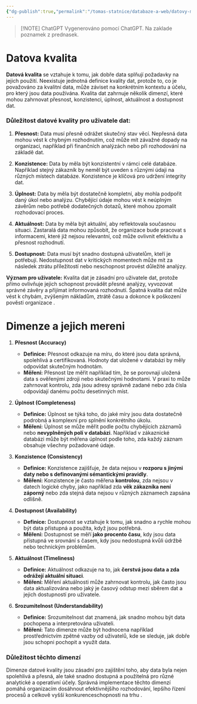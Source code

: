 ```yaml
---
{"dg-publish":true,"permalink":"/tomas-statnice/databaze-a-web/datovy-management/procesy-zprcovani-dat/kvalita-dat-dimenze-pro-mereni/","tags":["tomas","datovy_management","databaze_a_web"],"noteIcon":""}
---
```


> [!NOTE] ChatGPT
> Vygenerováno pomocí ChatGPT. Na zaklade poznamek z prednasek.

# Datova kvalita
**Datová kvalita** se vztahuje k tomu, jak dobře data splňují požadavky na jejich použití. Neexistuje jednotná definice kvality dat, protože to, co je považováno za kvalitní data, může záviset na konkrétním kontextu a účelu, pro který jsou data používána. Kvalita dat zahrnuje několik dimenzí, které mohou zahrnovat přesnost, konzistenci, úplnost, aktuálnost a dostupnost dat.

### **Důležitost datové kvality pro uživatele dat:**

1. **Přesnost:** Data musí přesně odrážet skutečný stav věcí. Nepřesná data mohou vést k chybným rozhodnutím, což může mít závažné dopady na organizaci, například při finančních analýzách nebo při rozhodování na základě dat.

2. **Konzistence:** Data by měla být konzistentní v rámci celé databáze. Například stejný zákazník by neměl být uveden s různými údaji na různých místech databáze. Konzistence je klíčová pro udržení integrity dat.

3. **Úplnost:** Data by měla být dostatečně kompletní, aby mohla podpořit daný úkol nebo analýzu. Chybějící údaje mohou vést k neúplným závěrům nebo potřebě dodatečných dotazů, které mohou zpomalit rozhodovací proces.

4. **Aktuálnost:** Data by měla být aktuální, aby reflektovala současnou situaci. Zastaralá data mohou způsobit, že organizace bude pracovat s informacemi, které již nejsou relevantní, což může ovlivnit efektivitu a přesnost rozhodnutí.

5. **Dostupnost:** Data musí být snadno dostupná uživatelům, kteří je potřebují. Nedostupnost dat v kritických momentech může mít za následek ztrátu příležitostí nebo neschopnost provést důležité analýzy.

**Význam pro uživatele:**
Kvalita dat je zásadní pro uživatele dat, protože přímo ovlivňuje jejich schopnost provádět přesné analýzy, vyvozovat správné závěry a přijímat informovaná rozhodnutí. Špatná kvalita dat může vést k chybám, zvýšeným nákladům, ztrátě času a dokonce k poškození pověsti organizace .

# Dimenze a jejich mereni
1. **Přesnost (Accuracy)**
   - **Definice:** Přesnost odkazuje na míru, do které jsou data správná, spolehlivá a certifikovaná. Hodnoty dat uložené v databázi by měly odpovídat skutečným hodnotám.
   - **Měření:** Přesnost lze měřit například tím, že se porovnají uložená data s ověřenými zdroji nebo skutečnými hodnotami. V praxi to může zahrnovat kontrolu, zda jsou adresy správně zadané nebo zda čísla odpovídají danému počtu desetinných míst.

2. **Úplnost (Completeness)**
   - **Definice:** Úplnost se týká toho, do jaké míry jsou data dostatečně podrobná a komplexní pro splnění konkrétního úkolu.
   - **Měření:** Úplnost se může měřit podle počtu chybějících záznamů nebo **nevyplněných polí v databázi**. Například v zákaznické databázi může být měřena úplnost podle toho, zda každý záznam obsahuje všechny požadované údaje.

3. **Konzistence (Consistency)**
   - **Definice:** Konzistence zajišťuje, že data nejsou v **rozporu s jinými daty nebo s definovanými sémantickými pravidly**.
   - **Měření:** Konzistence je často měřena **kontrolou**, zda nejsou v datech logické chyby, jako například zda **věk zákazníka není záporný** nebo zda stejná data nejsou v různých záznamech zapsána odlišně.

4. **Dostupnost (Availability)**
   - **Definice:** Dostupnost se vztahuje k tomu, jak snadno a rychle mohou být data přístupná a použita, když jsou potřebná.
   - **Měření:** Dostupnost se měří **jako procento času**, kdy jsou data přístupná ve srovnání s časem, kdy jsou nedostupná kvůli údržbě nebo technickým problémům.

5. **Aktuálnost (Timeliness)**
   - **Definice:** Aktuálnost odkazuje na to, jak **čerstvá jsou data a zda odrážejí aktuální situaci**.
   - **Měření:** Měření aktuálnosti může zahrnovat kontrolu, jak často jsou data aktualizována nebo jaký je časový odstup mezi sběrem dat a jejich dostupností pro uživatele.

6. **Srozumitelnost (Understandability)**
   - **Definice:** Srozumitelnost dat znamená, jak snadno mohou být data pochopena a interpretována uživateli.
   - **Měření:** Tato dimenze může být hodnocena například prostřednictvím zpětné vazby od uživatelů, kde se sleduje, jak dobře jsou schopni pochopit a využít data.

### Důležitost těchto dimenzí
Dimenze datové kvality jsou zásadní pro zajištění toho, aby data byla nejen spolehlivá a přesná, ale také snadno dostupná a použitelná pro různé analytické a operativní účely. Správná implementace těchto dimenzí pomáhá organizacím dosáhnout efektivnějšího rozhodování, lepšího řízení procesů a celkově vyšší konkurenceschopnosti na trhu .